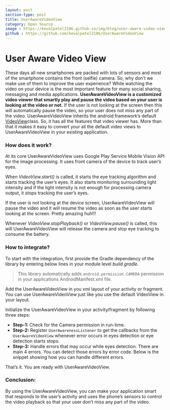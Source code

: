 ```yaml
---
layout: post
section-type: post
title: UserAwareVideoView
category: Open Source
image : https://kevalpatel2106.github.io/img/blog/user-aware-video-view/image.png
github : https://github.com/kevalpatel2106/UserAwareVideoView
---
```


# User Aware Video View

These days all new smartphones are packed with lots of sensors and most of the smartphone contains the front (selfie) camera. So, why don’t we make use of them to improve the user experience? While watching the video on your device is the most important feature for many social sharing, messaging and media applications. **UserAwareVideoView is a customized video viewer that smartly play and pause the video based on your user is looking at the video or not.** If the user is not looking at the screen then this will automatically pause the video, so your user does not miss any part of the video. UserAwareVideoView inherits the android framework’s default [VideoView](https://developer.android.com/reference/android/widget/VideoView.html)class. So, it has all the features that video viewer has. More than that it makes it easy to convert your all the default video views to UserAwareVideoView in your existing application. 

### How does it work?

At its core UserAwareVideoView uses Google Play Service Mobile Vision API for the image processing. It uses front camera of the device to track user’s eyes.

When _VideoView.start()_ is called, it starts the eye tracking algorithm and starts tracking the user’s eyes. It also starts monitoring surrounding light intensity and if the light intensity is not enough for processing camera output, it stops tracking the user’s eyes.

If the user is not looking at the device screen, UserAwareVideoView will pause the video and it will resume the video as soon as the user starts looking at the screen. Pretty amazing huh!!!

Whenever _VideoView.stopPlayback()_ or _VideoView.pause()_ is called, this will UserAwareVideoView will release the camera and stop eye tracking to consume the battery.

### How to integrate?

To start with the integration, first provide the Gradle dependency of the library by entering below lines in your module level _build.gradle_.

<script src="https://gist.github.com/kevalpatel2106/f196a5afc77f7128947a00eef8ddeb2e.js"></script>

> This library automatically adds `android.permission.CAMERA` permission in your applications AndroidManifest.xml file.

Add the UserAwareVideoView in you xml layout of your activity or fragment. You can use UserAwareVideoView just like you use the default VideoView in your layout.

<script src="https://gist.github.com/kevalpatel2106/9ca7ac07409b6b2cc6725544538556fb.js"></script>

Initialize the UserAwareVideoView in your activity/fragment by following three steps:

  * **Step-1:** Check for the Camera permission in run-time.
  * **Step-2:** Register `UserAwarenessListener` to get the callbacks from the `UserAwareVideoView` whenever error occurs in eyes detection or eye detection starts stops.
  * **Step-3:** Handle errors that may occur while eyes detection. There are main 4 errors. You can detect those errors by error code. Below is the snippet showing how you can handle different errors.

<script src="https://gist.github.com/kevalpatel2106/e96c22d61812f161fb8c5b204e62f4f9.js"></script>

That’s it. You are ready with UserAwareVideoView. 

### Conclusion:

By using the UserAwareVideoView, you can make your application smart that responds to the user’s activity and uses the phone’s sensors to control the video playback so that your user don’t miss any part of the video.